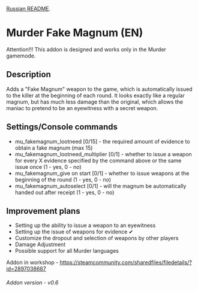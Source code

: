 [Russian README]([https://pages.github.com/](https://github.com/AirwavesSM/Murder-Fake-Magnum/blob/main/README_RU.md)).

# Murder Fake Magnum (EN)
Attention!!! This addon is designed and works only in the Murder gamemode.

## Description
Adds a "Fake Magnum" weapon to the game, which is automatically issued to the killer at the beginning of each round. It looks exactly like a regular magnum, but has much less damage than the original, which allows the maniac to pretend to be an eyewitness with a secret weapon.

## Settings/Console commands
 * mu_fakemagnum_lootneed [0/15] - the required amount of evidence to obtain a fake magnum (max 15)
 * mu_fakemagnum_lootneed_multiplier [0/1] - whether to issue a weapon for every X evidence specified by the command above or the same issue once (1 - yes, 0 - no)
 * mu_fakemagnum_give on start [0/1] - whether to issue weapons at the beginning of the round (1 - yes, 0 - no)
 * mu_fakemagnum_autoselect [0/1] - will the magnum be automatically handed out after receipt (1 - yes, 0 - no)

## Improvement plans
 * Setting up the ability to issue a weapon to an eyewitness
 * Setting up the issue of weapons for evidence ✔
 * Customize the dropout and selection of weapons by other players
 * Damage Adjustment
 * Possible support for all Murder languages

Addon in workshop - https://steamcommunity.com/sharedfiles/filedetails/?id=2897038687

###### Addon version - v0.6
